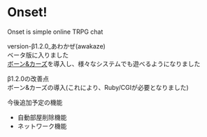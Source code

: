 # Onset!

Onset is simple online TRPG chat

version-β1.2.0_あわかぜ(awakaze)  
ベータ版に入りました  
[ボーン&カーズ](https://github.com/torgtaitai/BCDice)を導入し、様々なシステムでも遊べるようになりました  
  
β1.2.0の改善点  
ボーン&カーズの導入(これにより、Ruby/CGIが必要となりました)
  
今後追加予定の機能
+ 自動部屋削除機能
+ ネットワーク機能
